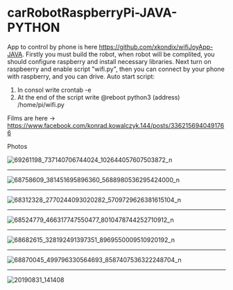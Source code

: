 # carRobotRaspberryPi-JAVA-PYTHON

App to control by phone is here https://github.com/xkondix/wifiJoyApp-JAVA.
Firstly you must build the robot, when robot will be complited, you should configure raspberry and install necessary libraries.
Next turn on raspbeerry and enable script "wifi.py", then you can connect by your phone with raspberry, and you can drive.
Auto start script:
1) In consol write crontab -e
2) At the end of the script write @reboot python3 (address) /home/pi/wifi.py

Films are here -> https://www.facebook.com/konrad.kowalczyk.144/posts/3362156940491766

Photos

![69261198_737140706744024_102644057607503872_n](https://user-images.githubusercontent.com/52525583/63451300-30f9ac80-c444-11e9-9d08-738a518524cb.jpg)

----------------------------------------------------------------------------------------------------------------------------------------

![68758609_381451695896360_5688980536295424000_n](https://user-images.githubusercontent.com/52525583/63451305-322ad980-c444-11e9-82f9-585aa4db54ed.jpg)

----------------------------------------------------------------------------------------------------------------------------------------

![68312328_2770244093020282_5709729626381615104_n](https://user-images.githubusercontent.com/52525583/63451310-348d3380-c444-11e9-9896-aa34f35dfb88.jpg)

----------------------------------------------------------------------------------------------------------------------------------------

![68524779_466317747550477_8010478744252710912_n](https://user-images.githubusercontent.com/52525583/63451315-36ef8d80-c444-11e9-839b-52d853cf9054.jpg)

----------------------------------------------------------------------------------------------------------------------------------------

![68682615_328192491397351_8969550009510920192_n](https://user-images.githubusercontent.com/52525583/63451320-38b95100-c444-11e9-96af-31c99ede98c8.jpg)

----------------------------------------------------------------------------------------------------------------------------------------

![68870045_499796330564693_8587407536322248704_n](https://user-images.githubusercontent.com/52525583/63451322-39ea7e00-c444-11e9-80bb-1dc4793a4c1f.jpg)

----------------------------------------------------------------------------------------------------------------------------------------

![20190831_141408](https://user-images.githubusercontent.com/52525583/64077499-5c488b00-ccd1-11e9-9be8-099df88e2c3b.jpg)
